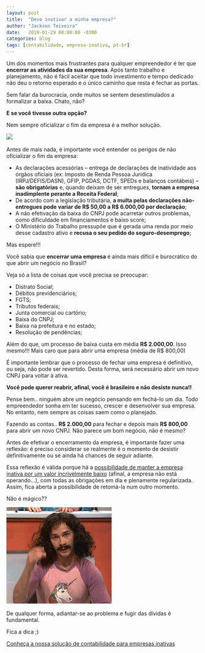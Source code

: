 ```yaml
---
layout: post
title:  "Devo inativar a minha empresa?"
author: "Jackson Teixeira"
date:   2019-01-29 08:00:00 -0300
categories: blog
tags: [contabilidade, empresa-inativa, pt-br]
---
```


Um dos momentos mais frustrantes para qualquer empreendedor é ter que **encerrar as atividades da sua empresa**. Após tanto trabalho e planejamento, não é fácil aceitar que todo investimento e tempo dedicado não deu o retorno esperado e o único caminho que resta é fechar as portas.

Sem falar da burocracia, onde muitos se sentem desestimulados a formalizar a baixa. Chato, não?

**E se você tivesse outra opção?**

Nem sempre oficializar o fim da empresa é a melhor solução.

<!--break-->

<div class="text-center my-5">
  <img src="/assets/images/posts/man-in-black-shirt-and-gray-denim-pants-sitting-on-gray-1134204.jpg" class="img-fluid">
</div>

Antes de mais nada, é importante você entender os perigos de não oficializar o fim da empresa:

- As declarações acessórias – entrega de declarações de inatividade aos órgãos oficiais (ex: Imposto de Renda Pessoa Jurídica (IRPJ/DEFIS/DASN), GFIP, PGDAS, DCTF, SPEDs e balanços contábeis) – **são obrigatórias** e, quando deixam de ser entregues, **tornam a empresa inadimplente perante a Receita Federal**;
- De acordo com a legislação tributária, **a multa pelas declarações não-entregues pode variar de R$ 50,00 a R$ 6.000,00 por declaração**;
- A não efetivação da baixa do CNPJ pode acarretar outros problemas, como dificuldade em financiamentos e baixo score;
- O Ministério do Trabalho pressupõe que é gerada uma renda por meio desse cadastro ativo e **recusa o seu pedido do seguro-desemprego**;

Mas espere!!!

Você sabia que **encerrar uma empresa** é ainda mais difícil e burocrático do que abrir um negócio no Brasil?

Veja só a lista de coisas que você precisa se preocupar:

- Distrato Social;
- Débitos previdenciários;
- FGTS;
- Tributos federais;
- Junta comercial ou cartório;
- Baixa do CNPJ;
- Baixa na prefeitura e no estado;
- Resolução de pendências;

Além do que, um processo de baixa custa em média **R$ 2.000,00**. Isso mesmo!!! Mais caro que para abrir uma empresa (média de R$ 800,00)

É importante lembrar que o processo de fechar uma empresa é definitivo, ou seja, não pode ser revertido. Desta forma, será necessário abrir um novo CNPJ para voltar à ativa.

**Você pode querer reabrir, afinal, você é brasileiro e não desiste nunca!!**

Pense bem.. ninguém abre um negócio pensando em fechá-lo um dia. Todo empreendedor sonha em ter sucesso, crescer e desenvolver sua empresa. No entanto, nem sempre as coisas saem como o planejado.

Fazendo as contas.. **R$ 2.000,00** para fechar e depois mais **R$ 800,00** para abrir um novo CNPJ. Não parece um bom negócio, não é mesmo?

Antes de efetivar o encerramento da empresa, é importante fazer uma reflexão: é preciso considerar se realmente é o momento de desistir definitivamente ou se ainda há chances de seguir adiante.

Essa reflexão é válida porque há a <a href="https://pjpark.com.br">possibilidade de manter a empresa inativa por um valor incrivelmente baixo</a> (afinal, a empresa não está operando...), com todas as obrigações em dia e plenamente regularizada. Assim, fica aberta a possibilidade de retomá-la num outro momento.

Não é mágico??

<div class="text-center my-5">
  <img src="/assets/images/posts/magic.gif">
</div>

De qualquer forma, adiantar-se ao problema e fugir das dívidas é fundamental.

Fica a dica ;)

<p class="text-center my-6">
  <a href="https://pjpark.com.br" class="btn btn-lg btn-primary bordershadow">Conheça a nossa solução de contabilidade para empresas inativas</a>
</p>
